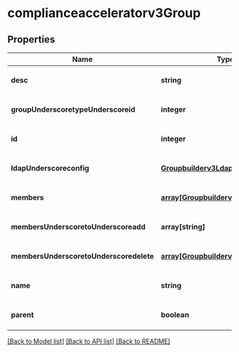 # complianceacceleratorv3Group

## Properties
Name | Type | Description | Notes
------------ | ------------- | ------------- | -------------
**desc** | **string** | Group description | [optional] [default to null]
**groupUnderscoretypeUnderscoreid** | **integer** |  | [optional] [default to null]
**id** | **integer** |  | [optional] [default to null]
**ldapUnderscoreconfig** | [**Groupbuilderv3LdapConfig**](Groupbuilderv3LdapConfig.md) |  | [optional] [default to null]
**members** | [**array[Groupbuilderv3GroupMember]**](Groupbuilderv3GroupMember.md) |  | [optional] [default to null]
**membersUnderscoretoUnderscoreadd** | **array[string]** |  | [optional] [default to null]
**membersUnderscoretoUnderscoredelete** | [**array[Groupbuilderv3GroupMember]**](Groupbuilderv3GroupMember.md) |  | [optional] [default to null]
**name** | **string** |  | [optional] [default to null]
**parent** | **boolean** | is group hierarchical | [optional] [default to null]

[[Back to Model list]](../README.md#documentation-for-models) [[Back to API list]](../README.md#documentation-for-api-endpoints) [[Back to README]](../README.md)


